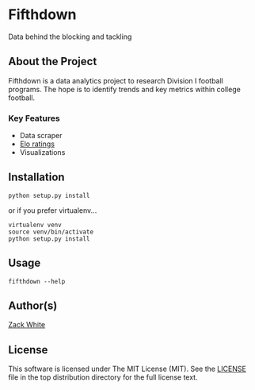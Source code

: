 # Fifthdown
Data behind the blocking and tackling

## About the Project

Fifthdown is a data analytics project to research Division I football programs. The hope is to identify trends and key metrics within college football.

### Key Features

- Data scraper
- [Elo ratings](https://www.wikiwand.com/en/Elo_rating_system)
- Visualizations

## Installation
`python setup.py install`

or if you prefer virtualenv...

```
virtualenv venv
source venv/bin/activate
python setup.py install
```

## Usage
`fifthdown --help`

## Author(s)

[Zack White](https://github.com/ZackWhiteIT)

## License

This software is licensed under The MIT License (MIT). See the [LICENSE](LICENSE) file in the top distribution directory for the full license text.
